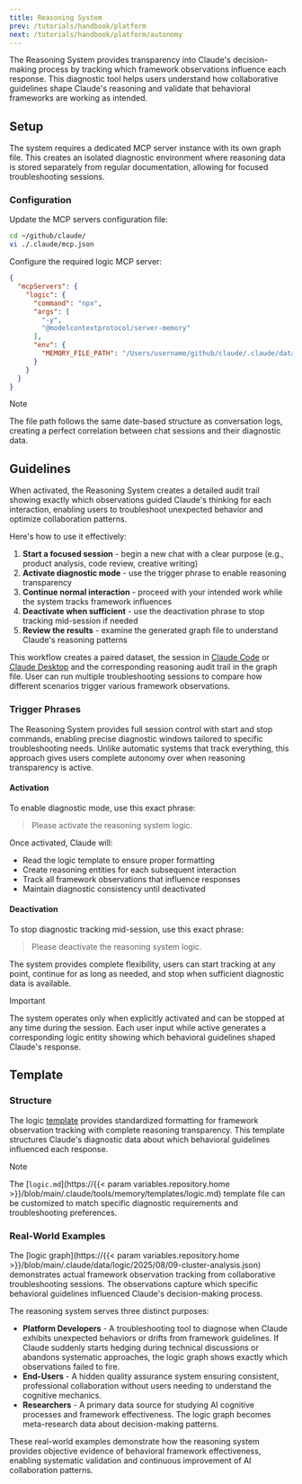 ```yaml
---
title: Reasoning System
prev: /tutorials/handbook/platform
next: /tutorials/handbook/platform/autonomy
---
```


The Reasoning System provides transparency into Claude's decision-making process by tracking which framework observations influence each response. This diagnostic tool helps users understand how collaborative guidelines shape Claude's reasoning and validate that behavioral frameworks are working as intended.

<!--more-->

## Setup

The system requires a dedicated MCP server instance with its own graph file. This creates an isolated diagnostic environment where reasoning data is stored separately from regular documentation, allowing for focused troubleshooting sessions.

### Configuration

Update the MCP servers configuration file:

```bash
cd ~/github/claude/
vi ./.claude/mcp.json
```

Configure the required logic MCP server:

```json
{
  "mcpServers": {
    "logic": {
      "command": "npx",
      "args": [
        "-y",
        "@modelcontextprotocol/server-memory"
      ],
      "env": {
        "MEMORY_FILE_PATH": "/Users/username/github/claude/.claude/data/logic/2025/08/09-cluster-analysis.json"
      }
    }
  }
}
```

> [!NOTE]
> The file path follows the same date-based structure as conversation logs, creating a perfect correlation between chat sessions and their diagnostic data.

## Guidelines

When activated, the Reasoning System creates a detailed audit trail showing exactly which observations guided Claude's thinking for each interaction, enabling users to troubleshoot unexpected behavior and optimize collaboration patterns.

Here's how to use it effectively:

1. **Start a focused session** - begin a new chat with a clear purpose (e.g., product analysis, code review, creative writing)
2. **Activate diagnostic mode** - use the trigger phrase to enable reasoning transparency
3. **Continue normal interaction** - proceed with your intended work while the system tracks framework influences
4. **Deactivate when sufficient** - use the deactivation phrase to stop tracking mid-session if needed
5. **Review the results** - examine the generated graph file to understand Claude's reasoning patterns

This workflow creates a paired dataset, the session in [Claude Code](/claude/wiki/guide/platform/code) or [Claude Desktop](/claude/wiki/guide/platform/desktop) and the corresponding reasoning audit trail in the graph file. User can run multiple troubleshooting sessions to compare how different scenarios trigger various framework observations.

### Trigger Phrases

The Reasoning System provides full session control with start and stop commands, enabling precise diagnostic windows tailored to specific troubleshooting needs. Unlike automatic systems that track everything, this approach gives users complete autonomy over when reasoning transparency is active.

#### Activation

To enable diagnostic mode, use this exact phrase:

> Please activate the reasoning system logic.

Once activated, Claude will:

- Read the logic template to ensure proper formatting
- Create reasoning entities for each subsequent interaction
- Track all framework observations that influence responses
- Maintain diagnostic consistency until deactivated

#### Deactivation

To stop diagnostic tracking mid-session, use this exact phrase:

> Please deactivate the reasoning system logic.

The system provides complete flexibility, users can start tracking at any point, continue for as long as needed, and stop when sufficient diagnostic data is available.

> [!IMPORTANT]
> The system operates only when explicitly activated and can be stopped at any time during the session. Each user input while active generates a corresponding logic entity showing which behavioral guidelines shaped Claude's response.

## Template

### Structure

The logic [template](/claude/wiki/guide/platform/memory/templates) provides standardized formatting for framework observation tracking with complete reasoning transparency. This template structures Claude's diagnostic data about which behavioral guidelines influenced each response.

> [!NOTE]
> The [`logic.md`](https://{{< param variables.repository.home >}}/blob/main/.claude/tools/memory/templates/logic.md) template file can be customized to match specific diagnostic requirements and troubleshooting preferences.

### Real-World Examples

The [logic graph](https://{{< param variables.repository.home >}}/blob/main/.claude/data/logic/2025/08/09-cluster-analysis.json) demonstrates actual framework observation tracking from collaborative troubleshooting sessions. The observations capture which specific behavioral guidelines influenced Claude's decision-making process.

The reasoning system serves three distinct purposes:

- **Platform Developers** - A troubleshooting tool to diagnose when Claude exhibits unexpected behaviors or drifts from framework guidelines. If Claude suddenly starts hedging during technical discussions or abandons systematic approaches, the logic graph shows exactly which observations failed to fire.
- **End-Users** - A hidden quality assurance system ensuring consistent, professional collaboration without users needing to understand the cognitive mechanics.
- **Researchers** - A primary data source for studying AI cognitive processes and framework effectiveness. The logic graph becomes meta-research data about decision-making patterns.

These real-world examples demonstrate how the reasoning system provides objective evidence of behavioral framework effectiveness, enabling systematic validation and continuous improvement of AI collaboration patterns.

